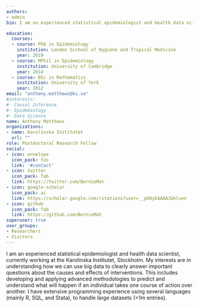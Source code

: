 ```yaml
---
authors:
- admin
bio: I am an experienced statistical epidemiologist and health data scientist, currently working at the Karolinska Institutet, Stockholm. My interests are in understanding how we can use big data to clearly answer important questions about the causes and effects of interventions. This includes developing and applying advanced methodologies to predict and understand what will happen if an individual takes one course of action over another. I have extensive programming experience using several languages (mainly R, SQL, and Stata), to handle large datasets (>1m entries).

education:
  courses:
  - course: PhD in Epidemiology
    institution: London Scchool of Hygiene and Tropical Medicine
    year: 2019
  - course: MPhil in Epidemiology
    institution: University of Cambridge
    year: 2014
  - course: BSc in Mathematics
    institution: University of York
    year: 2012
email: "anthony.matthews@ki.se"
#interests:
#- Causal Inference
#- Epidemiology 
#- Data Science
name: Anthony Matthews
organizations:
- name: Karolinska Institutet
  url: ""
role: Postdoctoral Research Fellow
social:
- icon: envelope
  icon_pack: fas
  link: '#contact'
- icon: twitter
  icon_pack: fab
  link: https://twitter.com/BernieMat
- icon: google-scholar
  icon_pack: ai
  link: https://scholar.google.com/citations?user=__pO8yEAAAAJ&hl=en
- icon: github
  icon_pack: fab
  link: https://github.com/BernieMat
superuser: true
user_groups:
- Researchers
- Visitors
---
```


I am an experienced statistical epidemiologist and health data scientist, currently working at the Karolinska Institutet, Stockholm. My interests are in understanding how we can use big data to clearly answer important questions about the causes and effects of interventions. This includes developing and applying advanced methodologies to predict and understand what will happen if an individual takes one course of action over another. I have extensive programming experience using several languages (mainly R, SQL, and Stata), to handle large datasets (>1m entries).
